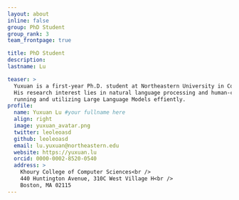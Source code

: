```yaml
---
layout: about
inline: false
group: PhD Student
group_rank: 3
team_frontpage: true

title: PhD Student
description:
lastname: Lu

teaser: >
  Yuxuan is a first-year Ph.D. student at Northeastern University in Computer Science, advised by Dakuo Wang. 
  His research interest lies in natural language processing and human-computer interaction, especially in training, 
  running and utilizing Large Language Models effiently.
profile:
  name: Yuxuan Lu #your fullname here
  align: right
  image: yuxuan_avatar.png
  twitter: leoleoasd
  github: leoleoasd
  email: lu.yuxuan@northeastern.edu
  website: https://yuxuan.lu
  orcid: 0000-0002-8520-0540
  address: >
    Khoury College of Computer Sciences<br />
    440 Huntington Avenue, 310C West Village H<br />
    Boston, MA 02115
---
```

